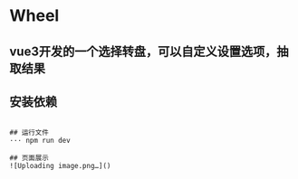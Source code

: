 # Wheel
## vue3开发的一个选择转盘，可以自定义设置选项，抽取结果

## 安装依赖
``` vue npm install

## 运行文件
··· npm run dev

## 页面展示
![Uploading image.png…]()


